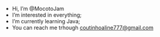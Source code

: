 - Hi, I’m @MocotoJam
- I’m interested in everything; 
- I’m currently learning Java;
- You can reach me trhough coutinhoaline777@gmail.com

